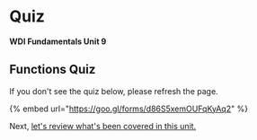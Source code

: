 # Quiz

**WDI Fundamentals Unit 9**

## Functions Quiz

If you don't see the quiz below, please refresh the page.

{% embed url="https://goo.gl/forms/d86S5xemOUFqKyAq2" %}



Next, [let's review what's been covered in this unit.](functions-cheatsheet.md)

